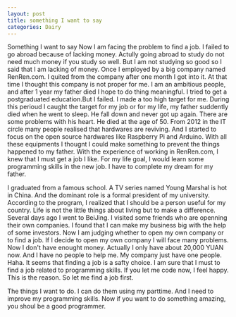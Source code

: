 ```yaml
---
layout: post
title: something I want to say
categories: Dairy
---
```

Something I want to say
Now I am facing the problem to find a job. I failed to go abroad because of lacking money. Actully going abroad to study do not need much money if you study so well. But I am not studying so good so I said that I am lacking of money. Once I employed by a big company named RenRen.com. I quited from the company after one month I got into it. At that time I thought this company is not proper for me. I am an ambitious people, and after 1 year my father died I hope to do thing meaningful. I tried to get a postgraduated education.But I failed. I made a too high target for me. During this perioud I caught the target for my job or for my life, my father suddently died when he went to sleep. He fall down and never got up again. There are some problems with his heart. He died at the age of 50. From 2012 in the IT circle many people realised that hardwares are reviving. And I started to focus on the open source hardwares like Raspberry Pi and Arduino. With all these equipments I thougnt I could make something to prevent the things happened to my father. With the experience of working in RenRen.com, I knew that I must get a job I like. For my life goal, I would learn some programming skills in the new job. I have to complete my dream for my father.

I graduated from a famous school. A TV series named Young Marshal is hot in China. And the dominant role is a formal president of my university. According to the program, I realized that I should be a person useful for my country. Life is not the little things about living but to make a difference. Several days ago I went to BeiJing. I visited some friends who are openning their own companies. I found that I can make my business big with the help of some investors. Now I am judging whether to open my own company or to find a job. If I decide to open my own company I will face many problems. Now I don't have enought money. Actually I only have about 20,000 YUAN now. And I have no people to help me. My company just have one people. Haha. It seems that finding a job is a safty choice. I am sure that I must to find a job related to programming skills. If you let me code now, I feel happy. This is the reason. So let me find a job first.

The things I want to do. I can do them using my parttime. And I need to improve my programming skills. Now if you want to do something amazing, you shoul be a good programmer. 
